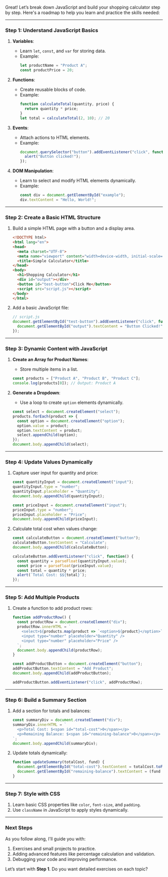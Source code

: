 Great! Let’s break down JavaScript and build your shopping calculator step by step. Here's a roadmap to help you learn and practice the skills needed:

---

### **Step 1: Understand JavaScript Basics**
1. **Variables**:
   - Learn `let`, `const`, and `var` for storing data.
   - Example:
     ```javascript
     let productName = "Product A";
     const productPrice = 20;
     ```

2. **Functions**:
   - Create reusable blocks of code.
   - Example:
     ```javascript
     function calculateTotal(quantity, price) {
       return quantity * price;
     }
     let total = calculateTotal(2, 10); // 20
     ```

3. **Events**:
   - Attach actions to HTML elements.
   - Example:
     ```javascript
     document.querySelector("button").addEventListener("click", function() {
       alert("Button clicked!");
     });
     ```

4. **DOM Manipulation**:
   - Learn to select and modify HTML elements dynamically.
   - Example:
     ```javascript
     const div = document.getElementById("example");
     div.textContent = "Hello, World!";
     ```

---

### **Step 2: Create a Basic HTML Structure**
1. Build a simple HTML page with a button and a display area.
   ```html
   <!DOCTYPE html>
   <html lang="en">
   <head>
     <meta charset="UTF-8">
     <meta name="viewport" content="width=device-width, initial-scale=1.0">
     <title>Simple Calculator</title>
   </head>
   <body>
     <h1>Shopping Calculator</h1>
     <div id="output"></div>
     <button id="test-button">Click Me</button>
     <script src="script.js"></script>
   </body>
   </html>
   ```

2. Add a basic JavaScript file:
   ```javascript
   // script.js
   document.getElementById("test-button").addEventListener("click", function() {
     document.getElementById("output").textContent = "Button Clicked!";
   });
   ```

---

### **Step 3: Dynamic Content with JavaScript**
1. **Create an Array for Product Names**:
   - Store multiple items in a list.
   ```javascript
   const products = ["Product A", "Product B", "Product C"];
   console.log(products[0]); // Output: Product A
   ```

2. **Generate a Dropdown**:
   - Use a loop to create `option` elements dynamically.
   ```javascript
   const select = document.createElement("select");
   products.forEach(product => {
     const option = document.createElement("option");
     option.value = product;
     option.textContent = product;
     select.appendChild(option);
   });
   document.body.appendChild(select);
   ```

---

### **Step 4: Update Values Dynamically**
1. Capture user input for quantity and price:
   ```javascript
   const quantityInput = document.createElement("input");
   quantityInput.type = "number";
   quantityInput.placeholder = "Quantity";
   document.body.appendChild(quantityInput);

   const priceInput = document.createElement("input");
   priceInput.type = "number";
   priceInput.placeholder = "Price";
   document.body.appendChild(priceInput);
   ```

2. Calculate total cost when values change:
   ```javascript
   const calculateButton = document.createElement("button");
   calculateButton.textContent = "Calculate";
   document.body.appendChild(calculateButton);

   calculateButton.addEventListener("click", function() {
     const quantity = parseFloat(quantityInput.value);
     const price = parseFloat(priceInput.value);
     const total = quantity * price;
     alert(`Total Cost: $${total}`);
   });
   ```

---

### **Step 5: Add Multiple Products**
1. Create a function to add product rows:
   ```javascript
   function addProductRow() {
     const productRow = document.createElement("div");
     productRow.innerHTML = `
       <select>${products.map(product => `<option>${product}</option>`).join("")}</select>
       <input type="number" placeholder="Quantity" />
       <input type="number" placeholder="Price" />
     `;
     document.body.appendChild(productRow);
   }

   const addProductButton = document.createElement("button");
   addProductButton.textContent = "Add Product";
   document.body.appendChild(addProductButton);

   addProductButton.addEventListener("click", addProductRow);
   ```

---

### **Step 6: Build a Summary Section**
1. Add a section for totals and balances:
   ```javascript
   const summaryDiv = document.createElement("div");
   summaryDiv.innerHTML = `
     <p>Total Cost: $<span id="total-cost">0</span></p>
     <p>Remaining Balance: $<span id="remaining-balance">0</span></p>
   `;
   document.body.appendChild(summaryDiv);
   ```

2. Update totals dynamically:
   ```javascript
   function updateSummary(totalCost, fund) {
     document.getElementById("total-cost").textContent = totalCost.toFixed(2);
     document.getElementById("remaining-balance").textContent = (fund - totalCost).toFixed(2);
   }
   ```

---

### **Step 7: Style with CSS**
1. Learn basic CSS properties like `color`, `font-size`, and `padding`.
2. Use `className` in JavaScript to apply styles dynamically.

---

### **Next Steps**
As you follow along, I'll guide you with:
1. Exercises and small projects to practice.
2. Adding advanced features like percentage calculation and validation.
3. Debugging your code and improving performance.

Let’s start with **Step 1**. Do you want detailed exercises on each topic?